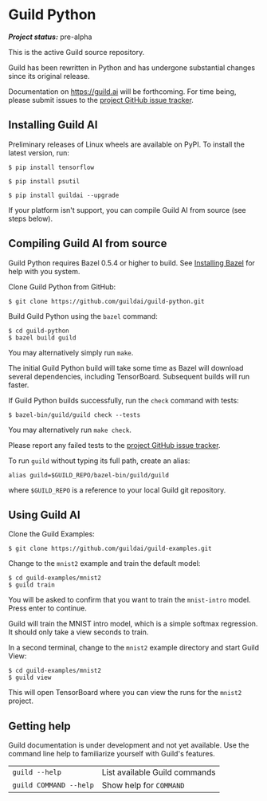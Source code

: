 # Guild Python

***Project status:*** pre-alpha

This is the active Guild source repository.

Guild has been rewritten in Python and has undergone substantial
changes since its original release.

Documentation on https://guild.ai will be forthcoming. For time being,
please submit issues to the [project GitHub issue
tracker](https://github.com/guildai/guild-python/issues).

## Installing Guild AI

Preliminary releases of Linux wheels are available on PyPI. To install
the latest version, run:

```
$ pip install tensorflow
```
```
$ pip install psutil
```
```
$ pip install guildai --upgrade
```

If your platform isn't support, you can compile Guild AI from source
(see steps below).

## Compiling Guild AI from source

Guild Python requires Bazel 0.5.4 or higher to build. See [Installing
Bazel](https://docs.bazel.build/versions/master/install.html) for help
with you system.

Clone Guild Python from GitHub:

    $ git clone https://github.com/guildai/guild-python.git

Build Guild Python using the `bazel` command:

    $ cd guild-python
    $ bazel build guild

You may alternatively simply run `make`.

The initial Guild Python build will take some time as Bazel will
download several dependencies, including TensorBoard. Subsequent
builds will run faster.

If Guild Python builds successfully, run the `check` command with
tests:

    $ bazel-bin/guild/guild check --tests

You may alternatively run `make check`.

Please report any failed tests to the [project GitHub issue
tracker](https://github.com/guildai/guild-python/issues).

To run `guild` without typing its full path, create an alias:

```
alias guild=$GUILD_REPO/bazel-bin/guild/guild
```

where `$GUILD_REPO` is a reference to your local Guild git repository.

## Using Guild AI

Clone the Guild Examples:

```
$ git clone https://github.com/guildai/guild-examples.git

```

Change to the `mnist2` example and train the default model:

```
$ cd guild-examples/mnist2
$ guild train
```

You will be asked to confirm that you want to train the `mnist-intro`
model. Press enter to continue.

Guild will train the MNIST intro model, which is a simple softmax
regression. It should only take a view seconds to train.

In a second terminal, change to the `mnist2` example directory and
start Guild View:

```
$ cd guild-examples/mnist2
$ guild view
```

This will open TensorBoard where you can view the runs for the
`mnist2` project.

## Getting help

Guild documentation is under development and not yet available. Use
the command line help to familiarize yourself with Guild's features.

<table>
<tr>
  <td><code>guild --help</td>
  <td>List available Guild commands</td>
</tr>
<tr>
  <td><code>guild COMMAND --help</td>
  <td>Show help for <code>COMMAND</code></td>
</tr>
</table>
